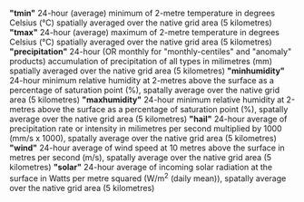 **"tmin"** 24-hour (average) minimum of 2-metre temperature in degrees Celsius (°C) spatially averaged over the native grid area (5 kilometres)
**"tmax"** 24-hour (average) maximum of 2-metre temperature in degrees Celsius (°C) spatially averaged over the native grid area (5 kilometres)
**"precipitation"** 24-hour (OR monthly for "monthly-centiles" and "anomaly" products) accumulation of precipitation of all types in milimetres (mm) spatially averaged over the native grid area (5 kilometres)
**"minhumidity"** 24-hour minimum relative humidity at 2-metres above the surface as a percentage of saturation point (%), spatally average over the native grid area (5 kilometres)
**"maxhumidity"** 24-hour minimum relative humidity at 2-metres above the surface as a percentage of saturation point (%), spatally average over the native grid area (5 kilometres)
**"hail"** 24-hour average of precipitation rate or intensity in milimetres per second multiplied by 1000 (mm/s x 1000), spatally average over the native grid area (5 kilometres)
**"wind"** 24-hour average of wind speed at 10 metres above the surface in metres per second (m/s), spatally average over the native grid area (5 kilometres)
**"solar"** 24-hour average of incoming solar radiation at the surface in Watts per metre squared (W/m<sup>2</sup> (daily mean)), spatally average over the native grid area (5 kilometres)
